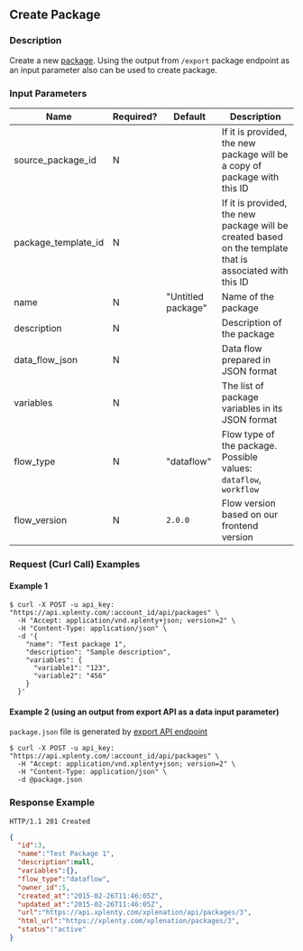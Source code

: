 ## Create Package

### Description
Create a new [package](https://github.com/xplenty/xplenty-api-doc-v2/blob/master/resources/package.md). 
Using the output from `/export` package endpoint as an input parameter also can be used to create package.

### Input Parameters
|Name|Required?|Default|Description|
|----|---------|-------|-----------|
source_package_id|N| |If it is provided, the new package will be a copy of package with this ID
package_template_id|N| |If it is provided, the new package will be created based on the template that is associated with this ID
name|N|"Untitled package"|Name of the package
description|N| |Description of the package
data_flow_json|N| |Data flow prepared in JSON format
variables|N| |The list of package variables in its JSON format
flow_type|N|"dataflow"|Flow type of the package. Possible values: `dataflow`, `workflow`
flow_version|N|`2.0.0`|Flow version based on our frontend version

### Request (Curl Call) Examples
#### Example 1
```shell
$ curl -X POST -u api_key: "https://api.xplenty.com/:account_id/api/packages" \
  -H "Accept: application/vnd.xplenty+json; version=2" \
  -H "Content-Type: application/json" \
  -d '{
    "name": "Test package 1",
    "description": "Sample description",
    "variables": {
      "variable1": "123",
      "variable2": "456"
    }
  }'
```
#### Example 2 (using an output from export API as a data input parameter)
`package.json` file is generated by [export API endpoint](https://github.com/xplenty/xplenty-api-doc-v2/blob/master/section/get-package-export-as-json.md)
```shell
$ curl -X POST -u api_key: "https://api.xplenty.com/:account_id/api/packages" \
  -H "Accept: application/vnd.xplenty+json; version=2" \
  -H "Content-Type: application/json" \
  -d @package.json
```

### Response Example
```HTTP
HTTP/1.1 201 Created
```

```json
{
  "id":3,
  "name":"Test Package 1",
  "description":null,
  "variables":{},
  "flow_type":"dataflow",
  "owner_id":5,
  "created_at":"2015-02-26T11:46:05Z",
  "updated_at":"2015-02-26T11:46:05Z",
  "url":"https://api.xplenty.com/xplenation/api/packages/3",
  "html_url":"https://xplenty.com/xplenation/packages/3",
  "status":"active"
}
```
